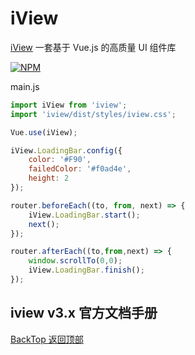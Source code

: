 # iView

[iView](http://iview.talkingdata.com/) 一套基于 Vue.js 的高质量 UI 组件库

[![NPM](https://nodei.co/npm/iview.png?downloads=true&stars=true)](https://nodei.co/npm/iview/)

main.js

```js
import iView from 'iview';
import 'iview/dist/styles/iview.css';

Vue.use(iView);

iView.LoadingBar.config({
    color: '#F90',
    failedColor: '#f0ad4e',
    height: 2
});

router.beforeEach((to, from, next) => {
    iView.LoadingBar.start();
    next();
});

router.afterEach((to,from,next) => {
    window.scrollTo(0,0);
    iView.LoadingBar.finish();
});
```

## iview v3.x 官方文档手册

[BackTop 返回顶部](https://www.bookstack.cn/read/iviewui/b43de131c2572433.md)
